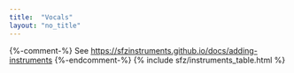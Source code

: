 ```yaml
---
title:  "Vocals"
layout: "no_title"
---
```

{%-comment-%} See https://sfzinstruments.github.io/docs/adding-instruments {%-endcomment-%}
{% include sfz/instruments_table.html %}

